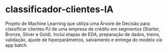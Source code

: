 # classificador-clientes-IA
Projeto de Machine Learning que utiliza uma Árvore de Decisão para classificar clientes PJ de uma empresa de crédito em segmentos (Starter, Bronze, Silver e Gold). Inclui etapas de EDA, preparação de dados, treino, validação, ajuste de hiperparâmetros, salvamento e entrega do modelo via app batch.
